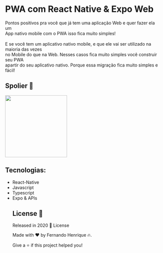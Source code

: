 # PWA com React Native & Expo Web

Pontos positivos pra você que já tem uma aplicação Web e quer fazer ela um <br> 
App nativo mobile com o PWA isso fica muito simples! <br>
<br>
E se você tem um aplicativo nativo mobile, e que ele vai ser utilizado na maioria das vezes <br>
no Mobile do que na Web. Nesses casos fica muito simples você construir seu PWA <br>
apartir do seu aplicativo nativo. Porque essa migração fica muito simples e fácil!

## Spolier :eyes:

<img src="https://user-images.githubusercontent.com/68034298/90653220-4ea75080-e215-11ea-869a-45142ca00e1f.jpg" width=200> 

## Tecnologias:

<ul> 
<li> React-Native
<li> Javascript
<li> Typescript
<li> Expo & APIs

## License 📕

Released in 2020 📕 License

Made with :heart: by Fernando Henrique :fire:.

Give a ⭐️ if this project helped you!
